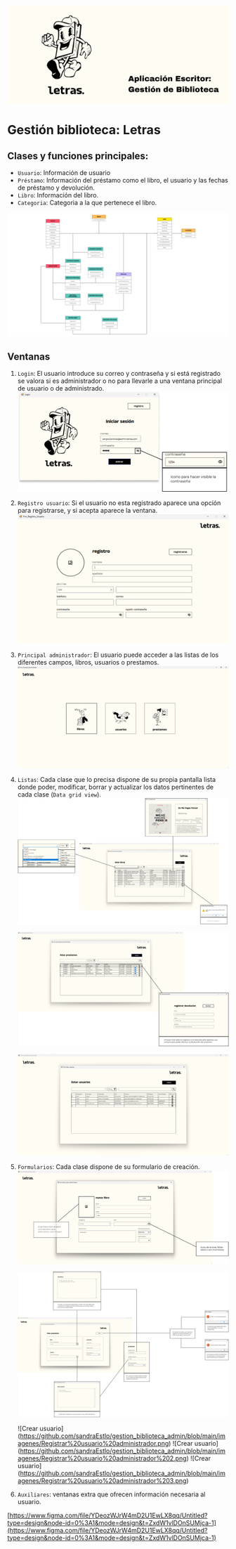 ![Aplicación Escritor Gestión de Biblioteca.png](Untitled%20f21944cc385643169095429fecbc6dae/Aplicacin_Escritor_Gestin_de_Biblioteca.png)

# Gestión biblioteca: Letras
## Clases y funciones principales:

- `Usuario`: Información de usuario
- `Préstamo`: Información del préstamo como el libro, el usuario y las fechas de préstamo y devolución.
- `Libro`: Información del libro.
- `Categoria`: Categoria a la que pertenece el libro.

![Imagen (1).png](Untitled%20f21944cc385643169095429fecbc6dae/Imagen_(1).png)

## Ventanas

1. `Login`: El usuario introduce su correo y contraseña y si está registrado se valora si es administrador o no para llevarle a una ventana principal de usuario o de administrado.
   ![Login](https://github.com/sandraEstlo/gestion_biblioteca_admin/blob/main/imagenes/Login.png)
   
2. `Registro usuario`: Si el usuario no esta registrado aparece una opción para registrarse, y si acepta aparece la ventana.
   ![Registro](https://github.com/sandraEstlo/gestion_biblioteca_admin/blob/main/imagenes/Registro%20usuario.png)
   
3. `Principal administrador`: El usuario puede acceder a las listas de los diferentes campos, libros, usuarios o prestamos.
   ![Registro](https://github.com/sandraEstlo/gestion_biblioteca_admin/blob/main/imagenes/Principal%20Administrador.png)
   
6. `Listas`: Cada clase que lo precisa dispone de su propia pantalla lista donde poder, modificar, borrar y actualizar los datos pertinentes de cada clase (`Data grid view`).
   ![Lista libros](https://github.com/sandraEstlo/gestion_biblioteca_admin/blob/main/imagenes/Listar%20libros.png)

   ![Lista prestamos](https://github.com/sandraEstlo/gestion_biblioteca_admin/blob/main/imagenes/Listar%20prestamos.png)

   ![Lista usuarios](https://github.com/sandraEstlo/gestion_biblioteca_admin/blob/main/imagenes/Liastar%20usuarios.png)
   
8. `Formularios`: Cada clase dispone de su formulario de creación.
   ![Crear libro](https://github.com/sandraEstlo/gestion_biblioteca_admin/blob/main/imagenes/Crear%20libro.png)

   ![Crear prestamo](https://github.com/sandraEstlo/gestion_biblioteca_admin/blob/main/imagenes/Crear%20prestamo.png)

   ![Crear usuario] (https://github.com/sandraEstlo/gestion_biblioteca_admin/blob/main/imagenes/Registrar%20usuario%20administrador.png)
   ![Crear usuario] (https://github.com/sandraEstlo/gestion_biblioteca_admin/blob/main/imagenes/Registrar%20usuario%20administrador%202.png)
   ![Crear usuario] (https://github.com/sandraEstlo/gestion_biblioteca_admin/blob/main/imagenes/Registrar%20usuario%20administrador%203.png)
   
10. `Auxiliares`: ventanas extra que ofrecen información necesaria al usuario.

[https://www.figma.com/file/YDeozWJrW4mD2U1EwLX8qq/Untitled?type=design&node-id=0%3A1&mode=design&t=ZxdW1vlDOnSUMjca-1](https://www.figma.com/file/YDeozWJrW4mD2U1EwLX8qq/Untitled?type=design&node-id=0%3A1&mode=design&t=ZxdW1vlDOnSUMjca-1)
